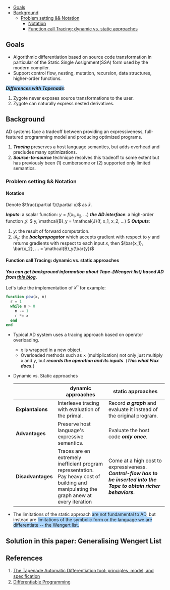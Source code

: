<!-- TOC depthFrom:1 depthTo:6 withLinks:1 updateOnSave:1 orderedList:0 -->

- [Goals](#goals)
- [Background](#background)
    - [Problem setting && Notation](#problem-setting-notation)
        - [Notation](#notation)
        - [Function call Tracing: dynamic vs. static approaches](#function-call-tracing-dynamic-vs-static-approaches)

<!-- /TOC -->

## Goals

- Algorithmic differentiation based on source code transformation in particular of the Static Single Assignment(SSA) form used by the modern compiler.
- Support control flow, nesting, mutation, recursion, data structures, higher-order functions.

<span style="background-color:#ACD6FF;">_**Differences with Tapenade**_</span>:
1. Zygote never exposes source transformations to the user</span>.
1. Zygote can naturally express nested derivatives.

## Background

AD systems face a tradeoff between providing an expressiveness, full-featured programming model and producing optimized programs.

1. _**Tracing**_ preserves a host language semantics, but adds overhead and precludes many optimizations.
1. _**Source-to-source**_ technique resolves this tradeoff to some extent but has previously been (1) cumbersome or (2) supported only limited semantics.

### Problem setting && Notation

#### Notation

Denote $\frac{\partial f}{\partial x}$ as $\bar{x}$.

_**Inputs**_: a scalar function: $y = f(x_1, x_2, ...)$
_**the AD interface**_: a high-order function $\mathcal{J}$: $ y, \mathcal{B}_y = \mathcal{J}(f, x_1, x_2, ...) $
_**Outputs**_:

1. $y$: the result of forward computation.
1. $\mathcal{B}_y$: the _**backpropagator**_ which accepts gradient with respect to $y$ and returns gradients with respect to each input $x$, then $\bar{x_1}, \bar{x_2}, ... = \mathcal{B}_y(\bar{y})$

#### Function call Tracing: dynamic vs. static approaches

_**You can get background information about Tape-(Wengert list) based AD from [this blog](https://rufflewind.com/2016-12-30/reverse-mode-automatic-differentiation).**_

Let's take the implementation of $x^n$ for example:

```julia
function pow(x, n)
  r = 1
  while n > 0
    n -= 1
    r *= x
  end
end
```

- Typical AD system uses a tracing approach based on operator overloading.
  - $x$ is wrapped in a new object.
  - Overloaded methods such as $\times$ (multiplication) not only just multiply $x$ and $y$, but _**records the operation and its inputs**_. (_**This what Flux does.**_)

- Dynamic vs. Static approaches

  ||dynamic approaches|static approaches|
  |--|--|--|
  |**Explantaions**|Interleave tracing with evaluation of the primal.|Record _**a graph**_ and evaluate it instead of the original program.|
  |**Advantages**|Preserve host language's expressive semantics.|Evaluate the host code _**only once**_.|
  |**Disadvantages**|Traces are en extremely inefficient program representation.<br>Pay heavy cost of building and manipulating the graph anew at every iteration|Come at a high cost to expressiveness. _**Control-flow has to be inserted into the Tape to obtain richer behaviors**_.|

- The limitations of the static approach <span style="background-color:#ACD6FF;">are not fundamental to AD</span>, but instead are <span style="background-color:#ACD6FF;">limitations of the symbolic form or the language we are differentiate -- the Wengert list</font>.

## Solution in this paper: Generalising Wengert List


## References

1. [The Tapenade Automatic Differentiation tool: principles, model, and speciﬁcation](https://hal.inria.fr/hal-00913983/document)
1. [Differentiable Programming](http://www.cs.nuim.ie/~gunes/files/Baydin-MSR-Slides-20160201.pdf)

